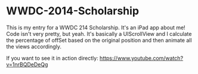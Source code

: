 WWDC-2014-Scholarship
=====================

This is my entry for a WWDC 214 Scholarship. It's an iPad app about me!
Code isn't very pretty, but yeah. It's basically a UIScrollView and I calculate the percentage of offSet based on the original position and then animate all the views accordingly.

If you want to see it in action directly: https://www.youtube.com/watch?v=1nrBQDeDeQg

